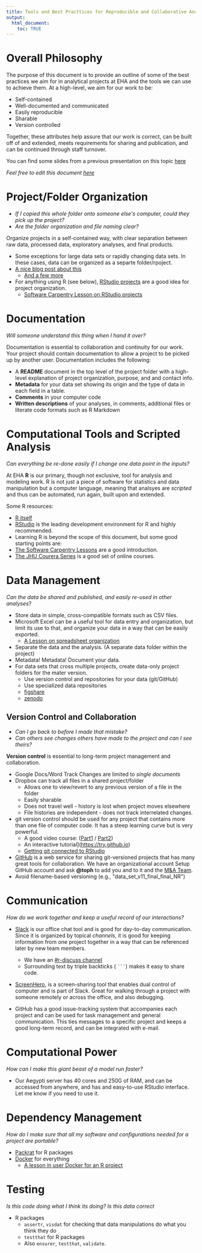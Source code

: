```yaml
---
title: Tools and Best Practtices for Reproducible and Collaborative Analysis at EHA (DRAFT)
output:
  html_document: 
    toc: TRUE
---
```


# Overall Philosophy

The purpose of this document is to provide an outline of some of the best practices
we aim for in analytical projects at EHA and the tools we can use to achieve
them.  At a high-level, we aim for our work to be:

-  Self-contained
-  Well-documented and communicated
-  Easily reproducible
-  Sharable
-  Version controlled

Together, these attributes help assure that our work is correct, can be built 
off of and extended, meets requirements for sharing and publication, and can
be continued through staff turnover.  

You can find some slides from a previous presentation on this topic
[here](selfish-reproducibility-NR-2016-01-26.pdf)

*Feel free to edit this document [here](https://github.com/ecohealthalliance/eha-reproducibility/reproducibility-collaboration-eha-tools.Rmd)*

# Project/Folder Organization

-   *If I copied this whole folder onto someone else's computer, could they pick up the project?*
-   *Are the folder organization and file naming clear?*

Organize projects in a self-contained way, with clear separation between raw
data, processed data, exploratory analyses, and final products.

-   Some exceptions for large data sets or rapidly changing data sets.  In
    these cases, data can be organized as a separte folder/rpoject.
-   [A nice blog post about this](http://nicercode.github.io/blog/2013-05-17-organising-my-project/)
    -   [And a few more](https://discuss.ropensci.org/t/resources-on-project-directory-organization/340)
-   For anything using R (see below), [RStudio projects](https://support.rstudio.com/hc/en-us/articles/200526207-Using-Projects) are a good idea for project organization.
    - [Software Carpentry Lesson on RStudio projects](http://swcarpentry.github.io/r-novice-gapminder/02-project-intro.html)

# Documentation

*Will someone understand this thing when I hand it over?*

Documentation is essential to collaboration and continuity for our work. Your
project should contain documentation to allow a project to be picked up by
another user. Documentation includes the following:

-   A **README** document in the top level of the project folder
    with a high-level explanation of project organization, purpose, and and contact info.
-   **Metadata** for your data set showing its origin and the type of data in
   each field in a table.
-   **Comments** in your computer code
-   **Written descriptions** of your analyses, in comments, additional files or
    literate code formats such as R Markdown

# Computational Tools and Scripted Analysis

*Can everything be re-done easily if I change one data point in the inputs?*

At EHA **R** is our primary, though not exclusive, tool for analysis and
modeling work.  R is not just a piece of software for statistics and data
manipulation but a computer language, meaning that analsyes are *scripted*
and thus can be automated, run again, built upon and extended.  

Some R resources:

-   [R itself](https://cran.r-project.org/)
-   [RStudio](https://www.rstudio.com/) is the leading development environment for
    R and highly recommended.
-   Learning R is beyond the scope of this document, but some good starting points
    are:
-  [The Software Carpentry Lessons](http://swcarpentry.github.io/r-novice-gapminder/) are a good introduction.
-  [The JHU Courera Series](https://www.coursera.org/specializations/jhu-data-science) is a good set of online courses.

#   Data Management

*Can the data be shared and published, and easily re-used in other analyses*?

-   Store data in simple, cross-compatible formats such as CSV files.
-   Microsoft Excel can be a useful tool for data entry and organization, but limit
    its use to that, and organize your data in a way that can be easily exported.
    -   [A Lesson on spreadsheet organization](http://www.datacarpentry.org/spreadsheet-ecology-lesson/)
-   Separate the data and the analysis.  (A separate data folder within the project)
-   Metadata! Metadata!  Document your data.
-   For data sets that cross multiple projects, create data-only project folders
    for the mater version.
     - Use version control and repositories for your data (git/GitHub)
     - Use specialized data repositories
    - [figshare](https://figshare.com/)
    - [zenodo](https://zenodo.org/)
    
## Version Control and Collaboration

-   *Can I go back to before I made that mistake?*
-   *Can others see changes others have made to the project and can I see theirs?*

**Version control** is essential to long-term project management and collaboration.

-   Google Docs/Word Track Changes are limited to *single documents*
-   Dropbox can track all files in a shared project/folder
    -   Allows one to view/revert to any previous version of a file in the folder
    -   Easily sharable
    -   Does not travel well - history is lost when project moves elsewhere
    -   File histories are independent - does not track interrelated changes.
-   git version control should be used for any project that contains more than
    one file of computer code.  It has a steep learning curve but is very powerful.
    -   A good video course: ([Part1](https://www.youtube.com/watch?v=IpUDlhh8I2E) / [Part2]([https://www.youtube.com/watch?v=S8TLL05qVFg))
    -   An interactive tutorial](https://try.github.io)
    -   [Getting git connected to RStudio](http://r-pkgs.had.co.nz/git.html)
-   [GitHub](http://github.com) is a web service for sharing git-versioned projects
    that has many great tools for collaboration.  We have an organizational account
    Setup GitHub account and ask **@toph** to add you and to it and the [M&A Team](https://github.com/orgs/ecohealthalliance/teams/modeling-analytics/repositories).
-   Avoid filename-based versioning (e.g., "data_set_v11_final_final_NR")

# Communication

*How do we work together and keep a useful record of our interactions?*

-   [Slack](https://eha.slack.com/) is our office chat tool and is good for
    day-to-day communication.  Since it is organized by topical _channels_,
    it is good for keeping information from one project together in a way
    that can be referenced later by new team members.
    -   We have an [#r-discuss channel](https://eha.slack.com/messages/r-discuss/)
    -   Surrounding text by triple backticks ( ` ``` `) makes it easy to share code.
    
-   [ScreenHero](https://eha.slack.com/screenhero), is a screen-sharing tool that
enables dual control of computer and is part of Slack.  Great for walking through a project with someone remotely or across the office, and also debugging.

-   GitHub has a good issue-tracking system that accompanies each project and
    can be used for task management and general communication.  This ties
    messages to a specific project and keeps a good long-term record, and can
    be integrated with e-mail.

# Computational Power

*How can I make this giant beast of a model run faster?*

-   Our Aegypti server has 40 cores and 250G of RAM, and can be accessed from
    anywhere, and has and easy-to-use RStudio interface. Let me know if you need
    to use it.

# Dependency Management

*How do I make sure that all my software and configurations needed for a project are portable?*

-   [Packrat](https://rstudio.github.io/packrat/) for R packages
-   [Docker](https://www.docker.com/) for everything
    -   [A lesson in user Docker for an R project](http://ropenscilabs.github.io/r-docker-tutorial/)

# Testing

*Is this code doing what I think its doing? Is this data correct*

-   R packages
    -   `assertr`, `visdat` for checking that data manipulations do what you think they do
    -   `testthat` for R packages
    -   Also `ensurer`, `testthat`, `validate`.




